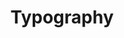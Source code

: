 ---
template: ArticlePage
previewImage: /img/color_v2.svg
title: Typography
intro: Our typography is a vital part of Länsförsäkringars visual identity. With two main typefaces – one of them custom made; LF Rubrik – we can create consistent visuals that speaks our brand.
background: bg-white
wide: false
lang: false
---